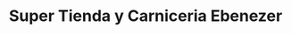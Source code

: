 ---
title: "Super Tienda y Carniceria Ebenezer"
url: /fraijanes/super-tienda-y-carniceria-ebenezer/
shop: carnicero
---